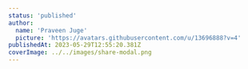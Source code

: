 ```yaml
---
status: 'published'
author:
  name: 'Praveen Juge'
  picture: 'https://avatars.githubusercontent.com/u/13696888?v=4'
publishedAt: 2023-05-29T12:55:20.381Z
coverImage: ../../images/share-modal.png
---
```

